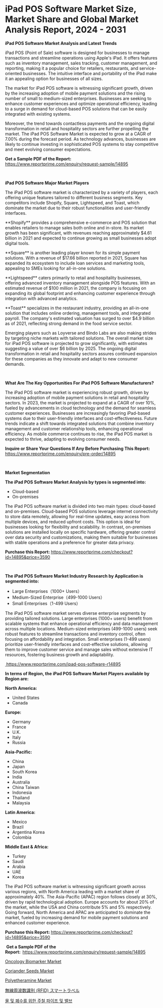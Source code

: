 <p><h1>iPad POS Software Market Size, Market Share and Global Market Analysis Report, 2024 - 2031</h1></p><p><strong>iPad POS Software Market Analysis and Latest Trends</strong></p>
<p><p>iPad POS (Point of Sale) software is designed for businesses to manage transactions and streamline operations using Apple's iPad. It offers features such as inventory management, sales tracking, customer management, and reporting, making it a popular choice for retailers, restaurants, and service-oriented businesses. The intuitive interface and portability of the iPad make it an appealing option for businesses of all sizes.</p><p>The market for iPad POS software is witnessing significant growth, driven by the increasing adoption of mobile payment solutions and the rising number of small to medium-sized enterprises. Businesses are seeking to enhance customer experiences and optimize operational efficiency, leading to a surge in demand for cloud-based POS solutions that can be easily integrated with existing systems.</p><p>Moreover, the trend towards contactless payments and the ongoing digital transformation in retail and hospitality sectors are further propelling the market. The iPad POS Software Market is expected to grow at a CAGR of 7.00% during the forecast period. As technology advances, businesses are likely to continue investing in sophisticated POS systems to stay competitive and meet evolving consumer expectations.</p></p>
<p><strong>Get a Sample PDF of the Report:&nbsp;</strong> <a href="https://www.reportprime.com/enquiry/request-sample/14895">https://www.reportprime.com/enquiry/request-sample/14895</a></p>
<p>&nbsp;</p>
<p><strong>iPad POS Software Major Market Players</strong></p>
<p><p>The iPad POS software market is characterized by a variety of players, each offering unique features tailored to different business segments. Key competitors include Shopify, Square, Lightspeed, and Toast, which dominate the market due to their robust functionalities and user-friendly interfaces.</p><p>**Shopify** provides a comprehensive e-commerce and POS solution that enables retailers to manage sales both online and in-store. Its market growth has been significant, with revenues reaching approximately $4.61 billion in 2021 and expected to continue growing as small businesses adopt digital tools.</p><p>**Square** is another leading player known for its simple payment solutions. With a revenue of $17.66 billion reported in 2021, Square has expanded its ecosystem to include loan services and marketing tools, appealing to SMEs looking for all-in-one solutions.</p><p>**Lightspeed** caters primarily to retail and hospitality businesses, offering advanced inventory management alongside POS features. With an estimated revenue of $100 million in 2021, the company is focusing on expanding its global footprint and enhancing customer experience through integration with advanced analytics.</p><p>**Toast** specializes in the restaurant industry, providing an all-in-one solution that includes online ordering, management tools, and integrated payroll. The company's estimated valuation has surged to over $4.9 billion as of 2021, reflecting strong demand in the food service sector.</p><p>Emerging players such as Loyverse and Bindo Labs are also making strides by targeting niche markets with tailored solutions. The overall market size for iPad POS software is projected to grow significantly, with estimates suggesting a value of over $6 billion by 2025. The ongoing digital transformation in retail and hospitality sectors assures continued expansion for these companies as they innovate and adapt to new consumer demands.</p></p>
<p>&nbsp;</p>
<p><strong>What Are The Key Opportunities For iPad POS Software Manufacturers?</strong></p>
<p><p>The iPad POS software market is experiencing robust growth, driven by increasing adoption of mobile payment solutions in retail and hospitality sectors. In 2023, the market is projected to expand at a CAGR of over 10%, fueled by advancements in cloud technology and the demand for seamless customer experiences. Businesses are increasingly favoring iPad-based systems due to their user-friendly interfaces and cost-effectiveness. Future trends indicate a shift towards integrated solutions that combine inventory management and customer relationship tools, enhancing operational efficiency. As mobile commerce continues to rise, the iPad POS market is expected to thrive, adapting to evolving consumer needs.</p></p>
<p><strong>Inquire or Share Your Questions If Any Before Purchasing This Report:</strong> <a href="https://www.reportprime.com/enquiry/pre-order/14895">https://www.reportprime.com/enquiry/pre-order/14895</a></p>
<p>&nbsp;</p>
<p><strong>Market Segmentation</strong></p>
<p><strong>The iPad POS Software Market Analysis by types is segmented into:</strong></p>
<p><ul><li>Cloud-based</li><li>On-premises</li></ul></p>
<p><p>The iPad POS software market is divided into two main types: cloud-based and on-premises. Cloud-based POS solutions leverage internet connectivity to store data remotely, allowing for real-time updates, easy access from multiple devices, and reduced upfront costs. This option is ideal for businesses looking for flexibility and scalability. In contrast, on-premises solutions are installed locally on specific hardware, offering greater control over data security and customizations, making them suitable for businesses with stable operations and a preference for greater data privacy.</p></p>
<p><strong>Purchase this Report:&nbsp;</strong><a href="https://www.reportprime.com/checkout?id=14895&price=3590">https://www.reportprime.com/checkout?id=14895&price=3590</a></p>
<p>&nbsp;</p>
<p><strong>The iPad POS Software Market Industry Research by Application is segmented into:</strong></p>
<p><ul><li>Large Enterprises（1000+ Users）</li><li>Medium-Sized Enterprise（499-1000 Users）</li><li>Small Enterprises（1-499 Users）</li></ul></p>
<p><p>The iPad POS software market serves diverse enterprise segments by providing tailored solutions. Large enterprises (1000+ users) benefit from scalable systems that enhance operational efficiency and data management across multiple locations. Medium-sized enterprises (499-1000 users) seek robust features to streamline transactions and inventory control, often focusing on affordability and integration. Small enterprises (1-499 users) prioritize user-friendly interfaces and cost-effective solutions, allowing them to improve customer service and manage sales without extensive IT resources, fostering business growth and adaptability.</p></p>
<p><a href="https://www.reportprime.com/ipad-pos-software-r14895">&nbsp;https://www.reportprime.com/ipad-pos-software-r14895</a></p>
<p><strong>In terms of Region, the iPad POS Software Market Players available by Region are:</strong></p>
<p>
    <p> <strong> North America: </strong>
        <ul>
            <li>United States</li>
            <li>Canada</li>
        </ul>
        </p> 
    <p> <strong> Europe: </strong>
        <ul>
            <li>Germany</li>
            <li>France</li>
            <li>U.K.</li>
            <li>Italy</li>
            <li>Russia</li>
        </ul>
        </p> 
    <p> <strong> Asia-Pacific: </strong>
        <ul>
            <li>China</li>
            <li>Japan</li>
            <li>South Korea</li>
            <li>India</li>
            <li>Australia</li>
            <li>China Taiwan</li>
            <li>Indonesia</li>
            <li>Thailand</li>
            <li>Malaysia</li>
        </ul>
        </p> 
    <p> <strong> Latin America: </strong>
        <ul>
            <li>Mexico</li>
            <li>Brazil</li>
            <li>Argentina Korea</li>
            <li>Colombia</li>
        </ul>
        </p> 
    <p> <strong> Middle East & Africa: </strong>
        <ul>
            <li>Turkey</li>
            <li>Saudi</li>
            <li>Arabia</li>
            <li>UAE</li>
            <li>Korea</li>
        </ul>
    </p>
    </p>
<p><p>The iPad POS software market is witnessing significant growth across various regions, with North America leading with a market share of approximately 40%. The Asia-Pacific (APAC) region follows closely at 30%, driven by rapid technological adoption. Europe accounts for about 20% of the market, while the USA and China contribute 5% and 5% respectively. Going forward, North America and APAC are anticipated to dominate the market, fueled by increasing demand for mobile payment solutions and enhanced customer experience.</p></p>
<p><strong>Purchase this Report: </strong><a href="https://www.reportprime.com/checkout?id=14895&price=3590">https://www.reportprime.com/checkout?id=14895&price=3590</a></p>
<p>&nbsp;<strong>Get a Sample PDF of the Report:&nbsp;&nbsp;</strong><a href="https://www.reportprime.com/enquiry/request-sample/14895">https://www.reportprime.com/enquiry/request-sample/14895</a></p>
<p><strong></strong></p>
<p><p><a href="https://www.linkedin.com/pulse/global-oncology-biomarker-market-sector2024-2031-metrics-lnkjf?trackingId=ng3lhaD8QvSsEClpPLKeTw%3D%3D">Oncology Biomarker Market</a></p><p><a href="https://issuu.com/reportprime-2/docs/coriander-seeds-market-size-2030.pp_ffd1a38a510c7d">Coriander Seeds Market</a></p><p><a href="https://medium.com/@dhjdj3783/the-market-study-covers-the-polyetheramine-market-across-various-segments-f4cf47d78aea">Polyetheramine Market</a></p><p><a href="https://medium.com/@kw8enloe/radio-frequency-identification-rfid-smart-label-8546fac12d36">無線周波数識別 (RFID) スマートラベル</a></p><p><a href="https://medium.com/@mujgankortalih/cast-iron-pipes-and-valves-for-water-and-waste-water-market-%EC%9D%98-%EA%B8%80%EB%A1%9C%EB%B2%8C-%EC%8B%9C%EC%9E%A5-%EA%B0%9C%EC%9A%94%EB%8A%94-%EC%A0%84-%EC%84%B8%EA%B3%84-%EB%B0%8F-%EC%A3%BC%EC%9A%94-%EC%8B%9C%EC%9E%A5%EC%9D%98-%EC%82%B0%EC%97%85%EC%97%90-%EC%98%81%ED%96%A5%EC%9D%84-f38fbf1eb331">물 및 폐수를 위한 주철 파이프 및 밸브</a></p></p>
